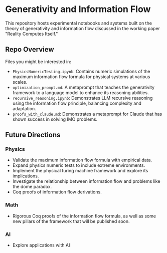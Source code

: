 # Generativity and Information Flow
This repository hosts experimental notebooks and systems built on the theory of generativity and information flow discussed in the working paper "Reality Computes Itself."

## Repo Overview
Files you might be interested in:
- `PhysicsNumericTesting.ipynb`: Contains numeric simulations of the maximum information flow formula for physical systems at various scales.
- `optimization_prompt.md`: A metaprompt that teaches the generativity framework to a language model to enhance its reasoning abilities.
- `recursive_reasoning.ipynb`: Demonstrates LLM recursive reasoning using the information flow principle, balancing complexity and adaptation.
- `proofs_with_claude.md`: Demonstrates a metaprompt for Claude that has shown success in solving IMO problems.

## Future Directions
### Physics
- Validate the maximum information flow formula with empirical data.
- Expand physics numeric tests to include extreme environments.
- Implement the physical turing machine framework and explore its implications.
- Investigate the relationship between information flow and problems like the dome paradox.
- Coq proofs of information flow derivations.

### Math
- Rigorous Coq proofs of the information flow formula, as well as some new pillars of the framework that will be published soon.

### AI
- Explore applications with AI